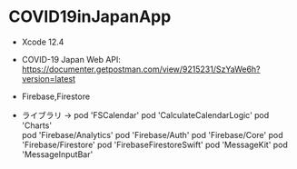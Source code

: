 # COVID19inJapanApp

- Xcode 12.4

- COVID-19 Japan Web API:
 https://documenter.getpostman.com/view/9215231/SzYaWe6h?version=latest

- Firebase,Firestore
  
- ライブラリ
→ pod 'FSCalendar'
  pod 'CalculateCalendarLogic'
  pod 'Charts'	
  pod 'Firebase/Analytics'
  pod 'Firebase/Auth'
  pod 'Firebase/Core'
  pod 'Firebase/Firestore'
  pod 'FirebaseFirestoreSwift'
  pod 'MessageKit'
  pod 'MessageInputBar'


